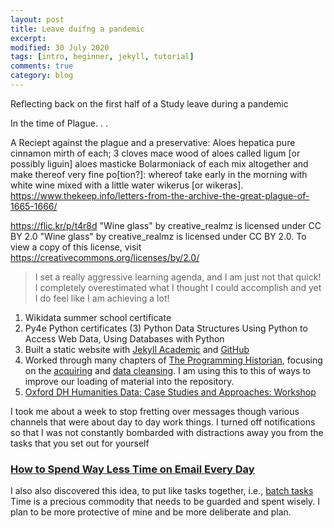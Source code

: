 ```yaml
---
layout: post
title: Leave duifng a pandemic
excerpt:
modified: 30 July 2020
tags: [intro, beginner, jekyll, tutorial]
comments: true
category: blog
---
```


Reflecting back on the first half of a Study leave during a pandemic

In the time of Plague. . .

A Reciept against the plague and a preservative:
Aloes hepatica pure cinnamon mirth of each; 3 cloves mace wood of aloes called ligum [or possibly liguin] aloes masticke Bolarmoniack of each mix altogether and make thereof very fine po[tion?]: whereof take early in the morning with white wine mixed with a little water wikerus [or wikeras].
https://www.thekeep.info/letters-from-the-archive-the-great-plague-of-1665-1666/

https://flic.kr/p/t4r8d "Wine glass" by creative_realmz is licensed under CC BY 2.0
"Wine glass" by creative_realmz is licensed under CC BY 2.0. To view a copy of this license, visit https://creativecommons.org/licenses/by/2.0/

>I set a really aggressive learning agenda, and I am  just not that quick!
I completely overestimated what I thought I could accomplish and yet I do feel like I am achieving a lot!

1. Wikidata summer school certificate
2. Py4e Python certificates (3) Python Data Structures Using Python to Access Web Data, Using Databases with Python
3. Built a static website with [Jekyll Academic](https://ncsu-libraries.github.io/jekyll-academic-docs/documentation/) and [GitHub](https://github.com/Bibliojo)
4. Worked through many chapters of [The Programming Historian](https://programminghistorian.org/),  focusing on the [acquiring](https://programminghistorian.org/en/lessons/?activity=acquiring) and [data cleansing](https://programminghistorian.org/en/lessons/?activity=transforming). I am using this to this of ways to improve our loading of material into the repository.
5. [Oxford DH Humanities Data: Case Studies and Approaches: Workshop](https://www.dhoxss.net/)

I took me about a week to stop fretting over messages though various channels that were about day to day work things.
I turned off notifications so that I was not constantly bombarded with distractions away you from the tasks that you set out for yourself

### [How to Spend Way Less Time on Email Every Day](https://hbr.org/2019/01/how-to-spend-way-less-time-on-email-every-day)

I also also discovered this idea, to put like tasks together, i.e., [batch tasks](https://passionplanner.com/blog/organize-your-day-with-task-batching/)
Time is a precious commodity that needs to be guarded and spent wisely. I plan to be more protective of mine and be more deliberate and plan. 
